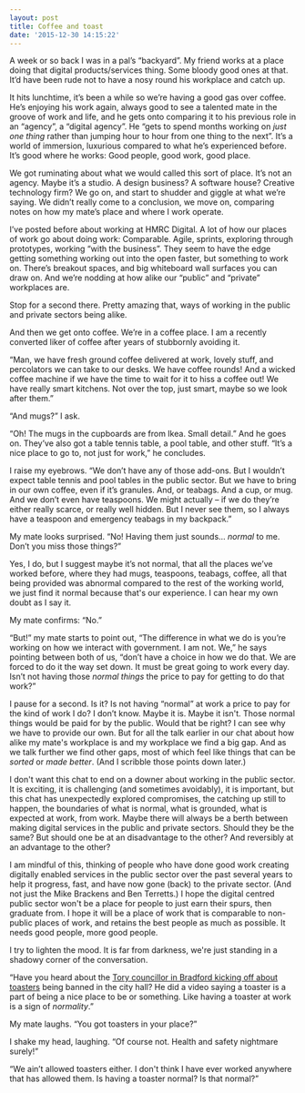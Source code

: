 ```yaml
---
layout: post
title: Coffee and toast
date: '2015-12-30 14:15:22'
---
```


A week or so back I was in a pal’s “backyard”. My friend works at a place doing that digital products/services thing. Some bloody good ones at that. It’d have been rude not to have a nosy round his workplace and catch up.

It hits lunchtime, it’s been a while so we’re having a good gas over coffee. He’s enjoying his work again, always good to see a talented mate in the groove of work and life, and he gets onto comparing it to his previous role in an “agency”, a “digital agency”. He “gets to spend months working on *just one thing* rather than jumping hour to hour from one thing to the next”. It’s a world of immersion, luxurious compared to what he’s experienced before. It’s good where he works: Good people, good work, good place.

We got ruminating about what we would called this sort of place. It’s not an agency. Maybe it’s a studio. A design business? A software house? Creative technology firm? We go on, and start to shudder and giggle at what we’re saying. We didn’t really come to a conclusion, we move on, comparing notes on how my mate’s place and where I work operate.

I’ve posted before about working at HMRC Digital. A lot of how our places of work go about doing work: Comparable. Agile, sprints, exploring through prototypes, working “with the business”. They seem to have the edge getting something working out into the open faster, but something to work on. There’s breakout spaces, and big whiteboard wall surfaces you can draw on. And we’re nodding at how alike our “public” and “private” workplaces are.

Stop for a second there. Pretty amazing that, ways of working in the public and private sectors being alike.

And then we get onto coffee. We’re in a coffee place. I am a recently converted liker of coffee after years of stubbornly avoiding it.

“Man, we have fresh ground coffee delivered at work, lovely stuff, and percolators we can take to our desks. We have coffee rounds! And a wicked coffee machine if we have the time to wait for it to hiss a coffee out! We have really smart kitchens. Not over the top, just smart, maybe so we look after them.”

“And mugs?” I ask.

“Oh! The mugs in the cupboards are from Ikea. Small detail.” And he goes on. They’ve also got a table tennis table, a pool table, and other stuff. “It’s a nice place to go to, not just for work,” he concludes.

I raise my eyebrows. “We don’t have any of those add-ons. But I wouldn’t expect table tennis and pool tables in the public sector. But we have to bring in our own coffee, even if it’s granules. And, or teabags. And a cup, or mug. And we don’t even have teaspoons. We might actually – if we do they’re either really scarce, or really well hidden. But I never see them, so I always have a teaspoon and emergency teabags in my backpack.”

My mate looks surprised. “No! Having them just sounds… *normal* to me. Don’t you miss those things?”

Yes, I do, but I suggest maybe it’s not normal, that all the places we’ve worked before, where they had mugs, teaspoons, teabags, coffee, all that being provided was abnormal compared to the rest of the working world, we just find it normal because that's our experience. I can hear my own doubt as I say it.

My mate confirms: “No.”

“But!” my mate starts to point out, “The difference in what we do is you’re working on how we interact with government. I am not. We,” he says pointing between both of us, “don’t have a choice in how we do that. We are forced to do it the way set down. It must be great going to work every day. Isn’t not having those *normal things* the price to pay for getting to do that work?”

I pause for a second. Is it? Is not having “normal” at work a price to pay for the kind of work I do? I don’t know. Maybe it is. Maybe it isn't. Those normal things would be paid for by the public. Would that be right? I can see why we have to provide our own. But for all the talk earlier in our chat about how alike my mate's workplace is and my workplace we find a big gap. And as we talk further we find other gaps, most of which feel like things that can be *sorted* or *made better*. (And I scribble those points down later.)

I don't want this chat to end on a downer about working in the public sector. It is exciting, it is challenging (and sometimes avoidably), it is important, but this chat has unexpectedly explored compromises, the catching up still to happen, the boundaries of what is normal, what is grounded, what is expected at work, from work. Maybe there will always be a berth between making digital services in the public and private sectors. Should they be the same? But should one be at an disadvantage to the other? And reversibly at an advantage to the other?

I am mindful of this, thinking of people who have done good work creating digitally enabled services in the public sector over the past several years to help it progress, fast, and have now gone (back) to the private sector. (And not just the Mike Brackens and Ben Terretts.) I hope the digital centred public sector won't be a place for people to just earn their spurs, then graduate from. I hope it will be a place of work that is comparable to non-public places of work, and retains the best people as much as possible. It needs good people, more good people.

I try to lighten the mood. It is far from darkness, we're just standing in a shadowy corner of the conversation.

“Have you heard about the [Tory councillor in Bradford kicking off about toasters](http://www.thetelegraphandargus.co.uk/news/14141401._They_will_never_take_our_toaster___Tories_declare_as_City_Hall_amnesty_starts_for_banned_electrical_appliances/) being banned in the city hall? He did a video saying a toaster is a part of being a nice place to be or something. Like having a toaster at work is a sign of *normality*.”

My mate laughs. “You got toasters in your place?”

I shake my head, laughing. “Of course not. Health and safety nightmare surely!”

“We ain’t allowed toasters either. I don't think I have ever worked anywhere that has allowed them. Is having a toaster normal? Is that normal?”
